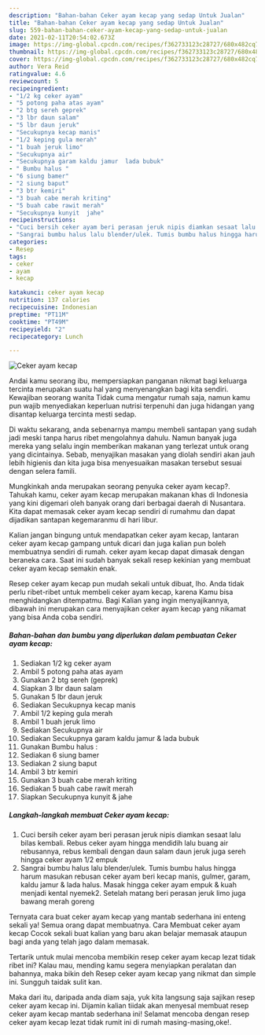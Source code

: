 ```yaml
---
description: "Bahan-bahan Ceker ayam kecap yang sedap Untuk Jualan"
title: "Bahan-bahan Ceker ayam kecap yang sedap Untuk Jualan"
slug: 559-bahan-bahan-ceker-ayam-kecap-yang-sedap-untuk-jualan
date: 2021-02-11T20:54:02.673Z
image: https://img-global.cpcdn.com/recipes/f362733123c28727/680x482cq70/ceker-ayam-kecap-foto-resep-utama.jpg
thumbnail: https://img-global.cpcdn.com/recipes/f362733123c28727/680x482cq70/ceker-ayam-kecap-foto-resep-utama.jpg
cover: https://img-global.cpcdn.com/recipes/f362733123c28727/680x482cq70/ceker-ayam-kecap-foto-resep-utama.jpg
author: Vera Reid
ratingvalue: 4.6
reviewcount: 5
recipeingredient:
- "1/2 kg ceker ayam"
- "5 potong paha atas ayam"
- "2 btg sereh geprek"
- "3 lbr daun salam"
- "5 lbr daun jeruk"
- "Secukupnya kecap manis"
- "1/2 keping gula merah"
- "1 buah jeruk limo"
- "Secukupnya air"
- "Secukupnya garam kaldu jamur  lada bubuk"
- " Bumbu halus "
- "6 siung bamer"
- "2 siung baput"
- "3 btr kemiri"
- "3 buah cabe merah kriting"
- "5 buah cabe rawit merah"
- "Secukupnya kunyit  jahe"
recipeinstructions:
- "Cuci bersih ceker ayam beri perasan jeruk nipis diamkan sesaat lalu bilas kembali. Rebus ceker ayam hingga mendidih lalu buang air rebusannya, rebus kembali dengan daun salam daun jeruk juga sereh hingga ceker ayam 1/2 empuk"
- "Sangrai bumbu halus lalu blender/ulek. Tumis bumbu halus hingga harum masukan rebusan ceker ayam beri kecap manis, gulmer, garam, kaldu jamur &amp; lada halus. Masak hingga ceker ayam empuk &amp; kuah menjadi kental nyemek2. Setelah matang beri perasan jeruk limo juga bawang merah goreng"
categories:
- Resep
tags:
- ceker
- ayam
- kecap

katakunci: ceker ayam kecap 
nutrition: 137 calories
recipecuisine: Indonesian
preptime: "PT11M"
cooktime: "PT49M"
recipeyield: "2"
recipecategory: Lunch

---
```



![Ceker ayam kecap](https://img-global.cpcdn.com/recipes/f362733123c28727/680x482cq70/ceker-ayam-kecap-foto-resep-utama.jpg)

Andai kamu seorang ibu, mempersiapkan panganan nikmat bagi keluarga tercinta merupakan suatu hal yang menyenangkan bagi kita sendiri. Kewajiban seorang  wanita Tidak cuma mengatur rumah saja, namun kamu pun wajib menyediakan keperluan nutrisi terpenuhi dan juga hidangan yang disantap keluarga tercinta mesti sedap.

Di waktu  sekarang, anda sebenarnya mampu membeli santapan yang sudah jadi meski tanpa harus ribet mengolahnya dahulu. Namun banyak juga mereka yang selalu ingin memberikan makanan yang terlezat untuk orang yang dicintainya. Sebab, menyajikan masakan yang diolah sendiri akan jauh lebih higienis dan kita juga bisa menyesuaikan masakan tersebut sesuai dengan selera famili. 



Mungkinkah anda merupakan seorang penyuka ceker ayam kecap?. Tahukah kamu, ceker ayam kecap merupakan makanan khas di Indonesia yang kini digemari oleh banyak orang dari berbagai daerah di Nusantara. Kita dapat memasak ceker ayam kecap sendiri di rumahmu dan dapat dijadikan santapan kegemaranmu di hari libur.

Kalian jangan bingung untuk mendapatkan ceker ayam kecap, lantaran ceker ayam kecap gampang untuk dicari dan juga kalian pun boleh membuatnya sendiri di rumah. ceker ayam kecap dapat dimasak dengan beraneka cara. Saat ini sudah banyak sekali resep kekinian yang membuat ceker ayam kecap semakin enak.

Resep ceker ayam kecap pun mudah sekali untuk dibuat, lho. Anda tidak perlu ribet-ribet untuk membeli ceker ayam kecap, karena Kamu bisa menghidangkan ditempatmu. Bagi Kalian yang ingin menyajikannya, dibawah ini merupakan cara menyajikan ceker ayam kecap yang nikamat yang bisa Anda coba sendiri.

<!--inarticleads1-->

##### Bahan-bahan dan bumbu yang diperlukan dalam pembuatan Ceker ayam kecap:

1. Sediakan 1/2 kg ceker ayam
1. Ambil 5 potong paha atas ayam
1. Gunakan 2 btg sereh (geprek)
1. Siapkan 3 lbr daun salam
1. Gunakan 5 lbr daun jeruk
1. Sediakan Secukupnya kecap manis
1. Ambil 1/2 keping gula merah
1. Ambil 1 buah jeruk limo
1. Sediakan Secukupnya air
1. Sediakan Secukupnya garam kaldu jamur &amp; lada bubuk
1. Gunakan  Bumbu halus :
1. Sediakan 6 siung bamer
1. Sediakan 2 siung baput
1. Ambil 3 btr kemiri
1. Gunakan 3 buah cabe merah kriting
1. Sediakan 5 buah cabe rawit merah
1. Siapkan Secukupnya kunyit &amp; jahe




<!--inarticleads2-->

##### Langkah-langkah membuat Ceker ayam kecap:

1. Cuci bersih ceker ayam beri perasan jeruk nipis diamkan sesaat lalu bilas kembali. Rebus ceker ayam hingga mendidih lalu buang air rebusannya, rebus kembali dengan daun salam daun jeruk juga sereh hingga ceker ayam 1/2 empuk
1. Sangrai bumbu halus lalu blender/ulek. Tumis bumbu halus hingga harum masukan rebusan ceker ayam beri kecap manis, gulmer, garam, kaldu jamur &amp; lada halus. Masak hingga ceker ayam empuk &amp; kuah menjadi kental nyemek2. Setelah matang beri perasan jeruk limo juga bawang merah goreng




Ternyata cara buat ceker ayam kecap yang mantab sederhana ini enteng sekali ya! Semua orang dapat membuatnya. Cara Membuat ceker ayam kecap Cocok sekali buat kalian yang baru akan belajar memasak ataupun bagi anda yang telah jago dalam memasak.

Tertarik untuk mulai mencoba membikin resep ceker ayam kecap lezat tidak ribet ini? Kalau mau, mending kamu segera menyiapkan peralatan dan bahannya, maka bikin deh Resep ceker ayam kecap yang nikmat dan simple ini. Sungguh taidak sulit kan. 

Maka dari itu, daripada anda diam saja, yuk kita langsung saja sajikan resep ceker ayam kecap ini. Dijamin kalian tiidak akan menyesal membuat resep ceker ayam kecap mantab sederhana ini! Selamat mencoba dengan resep ceker ayam kecap lezat tidak rumit ini di rumah masing-masing,oke!.


